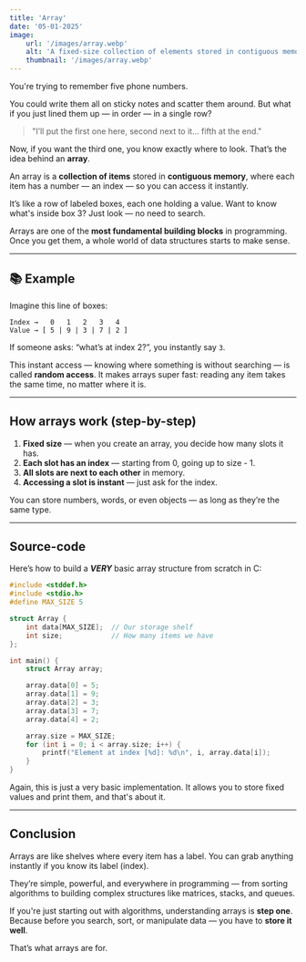 ```yaml
---
title: 'Array'
date: '05-01-2025'
image:
    url: '/images/array.webp'
    alt: 'A fixed-size collection of elements stored in contiguous memory and accessed by index.'
    thumbnail: '/images/array.webp'
---
```



You're trying to remember five phone numbers.

You could write them all on sticky notes and scatter them around.
But what if you just lined them up — in order — in a single row?

> "I’ll put the first one here, second next to it... fifth at the end."

Now, if you want the third one, you know exactly where to look.
That’s the idea behind an **array**.

An array is a **collection of items** stored in **contiguous memory**, where each item has a number — an index — so you can access it instantly.

It’s like a row of labeled boxes, each one holding a value.
Want to know what's inside box 3? Just look — no need to search.

Arrays are one of the **most fundamental building blocks** in programming.
Once you get them, a whole world of data structures starts to make sense.

---

## 📚 Example

Imagine this line of boxes:

```
Index →   0   1   2   3   4
Value → [ 5 | 9 | 3 | 7 | 2 ]
```

If someone asks: “what’s at index 2?”, you instantly say `3`.

This instant access — knowing where something is without searching — is called **random access**.
It makes arrays super fast: reading any item takes the same time, no matter where it is.

---

## How arrays work (step-by-step)

1. **Fixed size** — when you create an array, you decide how many slots it has.
2. **Each slot has an index** — starting from 0, going up to size - 1.
3. **All slots are next to each other** in memory.
4. **Accessing a slot is instant** — just ask for the index.

You can store numbers, words, or even objects — as long as they’re the same type.

---

## Source-code

Here’s how to build a ***VERY*** basic array structure from scratch in C:

```c
#include <stddef.h>
#include <stdio.h>
#define MAX_SIZE 5

struct Array {
    int data[MAX_SIZE];  // Our storage shelf
    int size;            // How many items we have
};

int main() {
    struct Array array;

    array.data[0] = 5;
    array.data[1] = 9;
    array.data[2] = 3;
    array.data[3] = 7;
    array.data[4] = 2;

    array.size = MAX_SIZE;
    for (int i = 0; i < array.size; i++) {
        printf("Element at index [%d]: %d\n", i, array.data[i]);
    }
}
```

Again, this is just a very basic implementation. It allows you to store fixed values and print them, and that's about it.

---

## Conclusion

Arrays are like shelves where every item has a label.
You can grab anything instantly if you know its label (index).

They’re simple, powerful, and everywhere in programming — from sorting algorithms to building complex structures like matrices, stacks, and queues.

If you're just starting out with algorithms, understanding arrays is **step one**.
Because before you search, sort, or manipulate data — you have to **store it well**.

That’s what arrays are for.

